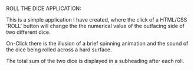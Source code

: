 ROLL THE DICE APPLICATION:

This is a simple application I have created, where the click of a HTML/CSS 'ROLL' button will change the the numerical value of the outfacing side of two different dice.

On-Click there is the illusion of a brief spinning animation and the sound of the dice being rolled across a hard surface.

The total sum of the two dice is displayed in a subheading after each roll.
